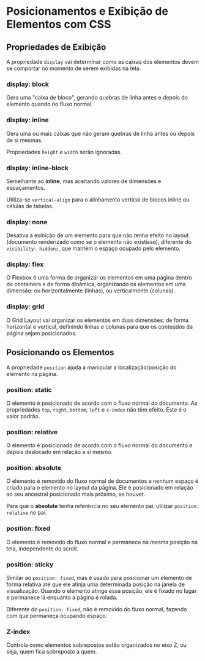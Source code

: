# Posicionamentos e Exibição de Elementos com CSS

## Propriedades de Exibição

A propriedade `display` vai determinar como as caixas dos elementos devem se comportar no momento de serem exibidas na tela.

### display: block

Gera uma "caixa de bloco", gerando quebras de linha antes e depois do elemento quando no fluxo normal.

### display: inline

Gera uma ou mais caixas que não geram quebras de linha antes ou depois de si mesmas.

Propriedades `height` e `width` serão ignoradas.

### display: inline-block

Semelhante ao **inline**, mas aceitando valores de dimensões e espaçamentos.

Utiliza-se `vertical-align` para o alinhamento vertical de blocos inline ou células de tabelas.

### display: none

Desativa a exibição de um elemento para que não tenha efeito no layout (documento renderizado como se o elemento não existisse), diferente do `visibility: hidden;`, que mantém o espaço ocupado pelo elemento.

### display: flex

O Flexbox é uma forma de organizar os elementos em uma página dentro de containers e de forma dinâmica, organizando os elementos em uma dimensão: ou horizontalmente (linhas), ou verticalmente (colunas).

### display: grid

O Grid Layout vai organizar os elementos em duas dimensões: de forma horizontal e vertical, definindo linhas e colunas para que os conteúdos da página sejam posicionados.

## Posicionando os Elementos

A propriedade `position` ajuda a manipular a localização/posição do elemento na página.

### position: static

O elemento é posicionado de acordo com o fluxo normal do documento. As propriedades `top`, `right`, `bottom`, `left` e `z-index` não têm efeito. Este é o valor padrão.

### position: relative

O elemento é posicionado de acordo com o fluxo normal do documento e depois deslocado em relação a si mesmo.

### position: absolute

O elemento é removido do fluxo normal de documentos e nenhum espaço é criado para o elemento no layout da página. Ele é posicionado em relação ao seu ancestral posicionado mais próximo, se houver.

Para que o **absolute** tenha referência no seu elemento pai, utilizar `position: relative` no pai.

### position: fixed

O elemento é removido do fluxo normal e permanece na mesma posição na tela, independente do scroll.

### position: sticky

Similar ao `position: fixed`, mas é usado para posicionar um elemento de forma relativa até que ele atinja uma determinada posição na janela de visualização. Quando o elemento atinge essa posição, ele é fixado no lugar e permanece lá enquanto a página é rolada.

Diferente do `position: fixed`, não é removido do fluxo normal, fazendo com que permaneça ocupando espaço.

### Z-index

Controla como elementos sobrepostos estão organizados no eixo Z, ou seja, quem fica sobreposto a quem.
